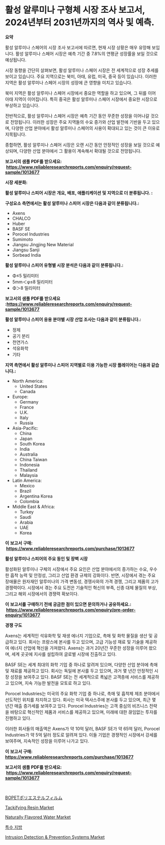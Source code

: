 <p><h1>활성 알루미나 구형체 시장 조사 보고서, 2024년부터 2031년까지의 역사 및 예측.</h1></p><p><strong>요약</strong></p>
<p><p>활성 알루미나 스페어의 시장 조사 보고서에 따르면, 현재 시장 상황은 매우 유망해 보입니다. 활성 알루미나 스페어 시장은 예측 기간 중 7.8%의 연평균 성장률을 보일 것으로 예상됩니다. </p><p>시장 동향을 간단히 살펴보면, 활성 알루미나 스페어 시장은 전 세계적으로 성장 추세를 보이고 있습니다. 주요 지역으로는 북미, 아태, 유럽, 미국, 중국 등이 있습니다. 이러한 지역은 활성 알루미나 스페어 시장의 성장에 큰 영향을 미치고 있습니다.</p><p>북미 지역은 활성 알루미나 스페어 시장에서 중요한 역할을 하고 있으며, 그 뒤를 이어 아태 지역이 이어집니다. 특히 중국은 활성 알루미나 스페어 시장에서 중요한 시장으로 부상하고 있습니다.</p><p>전반적으로, 활성 알루미나 스페어 시장은 예측 기간 동안 꾸준한 성장을 이어나갈 것으로 전망됩니다. 이러한 성장은 주요 지역들의 수요 증가와 산업 발전에 기반을 두고 있으며, 다양한 산업 분야에서 활성 알루미나 스페어의 사용이 확대되고 있는 것이 큰 이유로 지목됩니다.</p><p>종합하면, 활성 알루미나 스페어 시장은 오랜 시간 동안 안정적인 성장을 보일 것으로 예상되며, 다양한 산업 분야에서 그 활용이 계속해서 확대될 것으로 전망됩니다.</p></p>
<p><strong>보고서의 샘플 PDF를 받으세요: &nbsp;<a href="https://www.reliableresearchreports.com/enquiry/request-sample/1013677">https://www.reliableresearchreports.com/enquiry/request-sample/1013677</a></strong></p>
<p><strong>시장 세분화:</strong></p>
<p><strong> 활성 알루미나 스피어 시장은 개요, 배포, 애플리케이션 및 지역으로 더 분류됩니다. :</strong></p>
<p><strong>구성요소 측면에서는 활성 알루미나 스피어 시장은 다음과 같이 분류됩니다.:</strong></p>
<p><ul><li>Axens</li><li>CHALCO</li><li>Huber</li><li>BASF SE</li><li>Porocel Industries</li><li>Sumimoto</li><li>Jiangsu Jingjing New Material</li><li>Jiangsu Sanji</li><li>Sorbead India</li></ul></p>
<p><strong> 활성 알루미나 스피어 유형별 시장 분석은 다음과 같이 분류됩니다.:</strong></p>
<p><ul><li>Φ≤5 밀리미터</li><li>5mm＜φ≤8 밀리미터</li><li>Φ＞8 밀리미터</li></ul></p>
<p><strong>보고서의 샘플 PDF를 받으세요 :<a href="https://www.reliableresearchreports.com/enquiry/request-sample/1013677">https://www.reliableresearchreports.com/enquiry/request-sample/1013677</a></strong></p>
<p><strong> 활성 알루미나 스피어 응용 분야별 시장 산업 조사는 다음과 같이 분류됩니다.:</strong></p>
<p><ul><li>정제</li><li>공기 분리</li><li>천연가스</li><li>석유화학</li><li>기타</li></ul></p>
<p><strong>지역 측면에서 활성 알루미나 스피어 지역별로 이용 가능한 시장 플레이어는 다음과 같습니다.:</strong></p>
<p><ul>
    <li>
        North America:
        <ul>
            <li>United States</li>
            <li>Canada</li>
        </ul>
    </li>
    <li>
        Europe:
        <ul>
            <li>Germany</li>
            <li>France</li>
            <li>U.K.</li>
            <li>Italy</li>
            <li>Russia</li>
        </ul>
    </li>
    <li>
        Asia-Pacific:
        <ul>
            <li>China</li>
            <li>Japan</li>
            <li>South Korea</li>
            <li>India</li>
            <li>Australia</li>
            <li>China Taiwan</li>
            <li>Indonesia</li>
            <li>Thailand</li>
            <li>Malaysia</li>
        </ul>
    </li>
    <li>
        Latin America:
        <ul>
            <li>Mexico</li>
            <li>Brazil</li>
            <li>Argentina Korea</li>
            <li>Colombia</li>
        </ul>
    </li>
    <li>
        Middle East & Africa:
        <ul>
            <li>Turkey</li>
            <li>Saudi</li>
            <li>Arabia</li>
            <li>UAE</li>
            <li>Korea</li>
        </ul>
    </li>
    </ul></p>
<p><strong>이 보고서 구매: &nbsp;<a href="https://www.reliableresearchreports.com/purchase/1013677">https://www.reliableresearchreports.com/purchase/1013677</a></strong></p>
<p><strong>활성 알루미나 스피어의 주요 동인 및 장벽 시장</strong></p>
<p><p>활성화된 알루미나 구체의 시장에서 주요 요인은 산업 분야에서의 증가하는 수요, 우수한 흡착 능력 및 안정성, 그리고 산업 환경 규제의 강화이다. 반면, 시장에서 겪는 주요 장애물은 원자재인 알루미나의 가격 변동성, 경쟁사와의 가격 경쟁, 그리고 제품의 고가 경쟁력이다. 시장에서 겪는 주요 도전은 기술적인 혁신의 부족, 신종 대체 물질의 부상, 그리고 해외 시장에서의 경쟁력 확보이다.</p></p>
<p><strong>이 보고서를 구매하기 전에 궁금한 점이 있으면 문의하거나 공유하세요.: &nbsp;<a href="https://www.reliableresearchreports.com/enquiry/pre-order-enquiry/1013677">https://www.reliableresearchreports.com/enquiry/pre-order-enquiry/1013677</a></strong></p>
<p><strong>경쟁 구도</strong></p>
<p><p>Axens는 세계적인 석유화학 및 재생 에너지 기업으로, 촉매 및 화학 물질을 생산 및 공급하고 있다. 회사는 프랑스에 본사를 두고 있으며, 고급 기능성 재료 및 기술을 제공하여 에너지 산업에 혁신을 가져왔다. Axens는 과거 20년간 꾸준한 성장을 이루어 왔으며, 세계 곳곳에 지사를 설립하여 글로벌 시장에 진출하고 있다.</p><p>BASF SE는 세계 최대의 화학 기업 중 하나로 알려져 있으며, 다양한 산업 분야에 촉매 및 재료를 제공하고 있다. 회사는 독일에 본사를 두고 있으며, 과거 몇 년간 안정적인 시장 성장을 보여주고 있다. BASF SE는 전 세계적으로 폭넓은 고객층에 서비스를 제공하고 있으며, 지속 가능한 발전을 모토로 하고 있다.</p><p>Porocel Industries는 미국의 주요 화학 기업 중 하나로, 촉매 및 흡착제 제조 분야에서 선도적인 위치를 차지하고 있다. 회사는 미국 텍사스주에 본사를 두고 있으며, 최근 몇 년간 매출 증가세를 보여주고 있다. Porocel Industries는 고객 중심의 비즈니스 전략을 바탕으로 혁신적인 제품과 서비스를 제공하고 있으며, 미래에 대한 끊임없는 투자를 진행하고 있다.</p><p>이러한 회사들의 매출액은 Axens가 약 10억 달러, BASF SE가 약 65억 달러, Porocel Industries가 약 5억 달러 정도로 알려져 있다. 이들 기업은 경쟁적인 시장에서 강세를 보여주며, 지속적인 성장을 이루어 나가고 있다.</p></p>
<p><strong>이 보고서 구매: &nbsp; <a href="https://www.reliableresearchreports.com/purchase/1013677">https://www.reliableresearchreports.com/purchase/1013677</a></strong></p>
<p><strong>보고서의 샘플 PDF를 받으세요: &nbsp;<a href="https://www.reliableresearchreports.com/enquiry/request-sample/1013677">https://www.reliableresearchreports.com/enquiry/request-sample/1013677</a></strong><strong></strong></p>
<p>&nbsp;</p>
<p><p><a href="https://github.com/jkjreqjscoxx7/Market-Research-Report-List-1/blob/main/2574430190613.md">BOPETポリエステルフィルム</a></p><p><a href="https://github.com/castoriffic/Market-Research-Report-List-3/blob/main/tackifying-resin-market.md">Tackifying Resin Market</a></p><p><a href="https://view.publitas.com/reportprime-1/naturally-flavored-water-market-research-report-provides-critical-insights-that-can-help-shape-business-development-and-investment-strategies/">Naturally Flavored Water Market</a></p><p><a href="https://github.com/nuekbpymrrz5/Market-Research-Report-List-1/blob/main/7113238190398.md">특수 지방</a></p><p><a href="https://issuu.com/reportprime-2/docs/intrusion-detection-prevention-systems-market-size">Intrusion Detection & Prevention Systems Market</a></p></p>